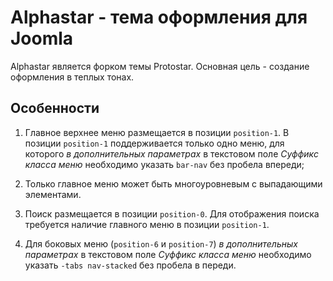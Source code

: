 # Alphastar - тема оформления для Joomla

Alphastar является форком темы Protostar. Основная цель - создание оформления в теплых тонах.

## Особенности

1. Главное верхнее меню размещается в позиции `position-1`. В позиции `position-1` поддерживается только одно меню, для которого *в дополнительных параметрах* в текстовом поле *Суффикс класса меню* необходимо указать `bar-nav` без пробела впереди;

2. Только главное меню может быть многоуровневым с выпадающими элементами.

3. Поиск размещается в позиции `position-0`. Для отображения поиска требуется наличие главного меню в позиции `position-1`.

4. Для боковых меню (`position-6` и `position-7`) *в дополнительных параметрах* в текстовом поле *Суффикс класса меню* необходимо указать `-tabs nav-stacked` без пробела в переди.



